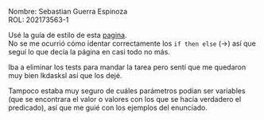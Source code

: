 Nombre: Sebastian Guerra Espinoza  
ROL: 202173563-1  



Usé la guía de estilo de esta [pagina](https://lifeware.inria.fr/~soliman/post/prolog_guidelines/#lexical-conventions).  
No se me ocurrió cómo identar correctamente los `if then else` (->) así que seguí lo que decía la página en casi todo no más.



Iba a eliminar los tests para mandar la tarea pero sentí que me quedaron muy bien lkdasksl así que los dejé.  



Tampoco estaba muy seguro de cuáles parámetros podían ser variables (que se encontrara el valor o valores con los que se hacía verdadero el predicado), así que me guié con los ejemplos del enunciado.
